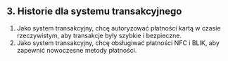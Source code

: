 ## 3. Historie dla systemu transakcyjnego

1. Jako system transakcyjny, chcę autoryzować płatności kartą w czasie rzeczywistym, aby transakcje były szybkie i bezpieczne.
2. Jako system transakcyjny, chcę obsługiwać płatności NFC i BLIK, aby zapewnić nowoczesne metody płatności.